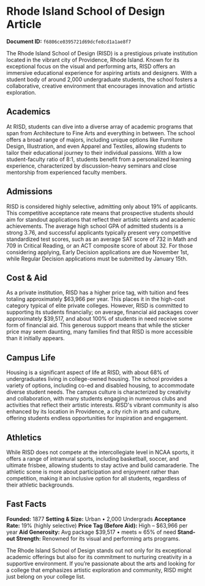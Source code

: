 # Rhode Island School of Design Article

**Document ID:** `f6806ce0395721d69dcfe8cd1a1ae8f7`

The Rhode Island School of Design (RISD) is a prestigious private institution located in the vibrant city of Providence, Rhode Island. Known for its exceptional focus on the visual and performing arts, RISD offers an immersive educational experience for aspiring artists and designers. With a student body of around 2,000 undergraduate students, the school fosters a collaborative, creative environment that encourages innovation and artistic exploration.

## Academics
At RISD, students can dive into a diverse array of academic programs that span from Architecture to Fine Arts and everything in between. The school offers a broad range of majors, including unique options like Furniture Design, Illustration, and even Apparel and Textiles, allowing students to tailor their educational journey to their individual passions. With a low student-faculty ratio of 8:1, students benefit from a personalized learning experience, characterized by discussion-heavy seminars and close mentorship from experienced faculty members.

## Admissions
RISD is considered highly selective, admitting only about 19% of applicants. This competitive acceptance rate means that prospective students should aim for standout applications that reflect their artistic talents and academic achievements. The average high school GPA of admitted students is a strong 3.76, and successful applicants typically present very competitive standardized test scores, such as an average SAT score of 732 in Math and 709 in Critical Reading, or an ACT composite score of about 32. For those considering applying, Early Decision applications are due November 1st, while Regular Decision applications must be submitted by January 15th.

## Cost & Aid
As a private institution, RISD has a higher price tag, with tuition and fees totaling approximately $63,966 per year. This places it in the high-cost category typical of elite private colleges. However, RISD is committed to supporting its students financially; on average, financial aid packages cover approximately $39,517, and about 100% of students in need receive some form of financial aid. This generous support means that while the sticker price may seem daunting, many families find that RISD is more accessible than it initially appears.

## Campus Life
Housing is a significant aspect of life at RISD, with about 68% of undergraduates living in college-owned housing. The school provides a variety of options, including co-ed and disabled housing, to accommodate diverse student needs. The campus culture is characterized by creativity and collaboration, with many students engaging in numerous clubs and activities that reflect their artistic interests. RISD's vibrant community is also enhanced by its location in Providence, a city rich in arts and culture, offering students endless opportunities for inspiration and engagement.

## Athletics
While RISD does not compete at the intercollegiate level in NCAA sports, it offers a range of intramural sports, including basketball, soccer, and ultimate frisbee, allowing students to stay active and build camaraderie. The athletic scene is more about participation and enjoyment rather than competition, making it an inclusive option for all students, regardless of their athletic backgrounds.

## Fast Facts
**Founded:** 1877
**Setting & Size:** Urban • 2,000 Undergrads
**Acceptance Rate:** 19% (highly selective)
**Price Tag (Before Aid):** High – $63,966 per year
**Aid Generosity:** Avg package $39,517 • meets ≈ 65% of need
**Stand-out Strength:** Renowned for its visual and performing arts programs.

The Rhode Island School of Design stands out not only for its exceptional academic offerings but also for its commitment to nurturing creativity in a supportive environment. If you’re passionate about the arts and looking for a college that emphasizes artistic exploration and community, RISD might just belong on your college list.

